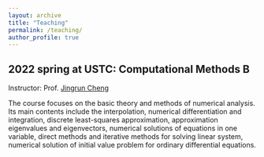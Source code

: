 ```yaml
---
layout: archive
title: "Teaching"
permalink: /teaching/
author_profile: true
---
```




2022 spring at USTC: Computational Methods B
---

Instructor: Prof. [Jingrun Cheng](https://faculty.ustc.edu.cn/chenjingrun/)

The course focuses on the basic theory and methods of numerical analysis. Its main contents include the interpolation, numerical differentiation and integration, discrete least-squares approximation, approximation eigenvalues and eigenvectors, numerical solutions of equations in one variable, direct methods and iterative methods for solving linear system, numerical solution of initial value problem for ordinary differential equations.